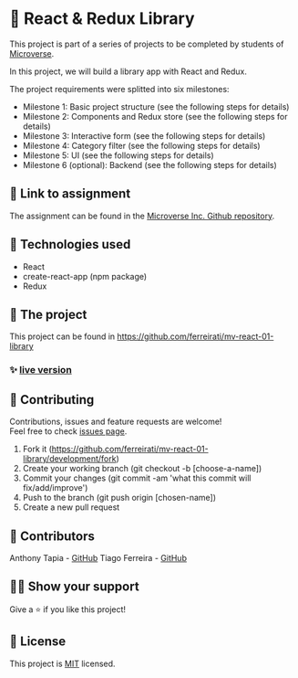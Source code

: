 # 📃 React & Redux Library

This project is part of a series of projects to be completed by students of [Microverse](https://www.microverse.org/ 'The Global School for Remote Software Developers!').

In this project, we will build a library app with React and Redux.

The project requirements were splitted into six milestones:
- Milestone 1: Basic project structure (see the following steps for details)
- Milestone 2: Components and Redux store (see the following steps for details)
- Milestone 3: Interactive form (see the following steps for details)
- Milestone 4: Category filter (see the following steps for details)
- Milestone 5: UI (see the following steps for details)
- Milestone 6 (optional): Backend (see the following steps for details)

## 🔗 Link to assignment

The assignment can be found in the [Microverse Inc. Github repository](https://github.com/microverseinc/project-redux-bookstore).



## 📡 Technologies used

- React
- create-react-app (npm package)
- Redux


## 🚀 The project

This project can be found in https://github.com/ferreirati/mv-react-01-library

### ✨ [live version](https://mv-react-01-library.herokuapp.com/)


## 🤝 Contributing

Contributions, issues and feature requests are welcome!<br/>Feel free to check [issues page](https://github.com/ferreirati/mv-react-01-library/development/issues).

1. Fork it (https://github.com/ferreirati/mv-react-01-library/development/fork)
2. Create your working branch (git checkout -b [choose-a-name])
3. Commit your changes (git commit -am 'what this commit will fix/add/improve')
4. Push to the branch (git push origin [chosen-name])
5. Create a new pull request



## 🤖 Contributors

Anthony Tapia - [GitHub](https://github.com/AnthonyTC89)
Tiago Ferreira - [GitHub](https://github.com/ferreirati)

## 🙋‍♂ Show your support

Give a ⭐️ if you like this project!



## 📝 License

This project is [MIT](https://github.com/ferreirati/mv-react-01-library/license.txt) licensed.
